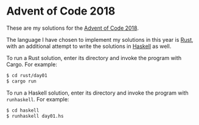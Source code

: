 # Advent of Code 2018

These are my solutions for the [Advent of Code
2018](https://adventofcode.com/2018).

The language I have chosen to implement my solutions in this year is
[Rust](https://rust-lang.org/), with an additional attempt to write the
solutions in [Haskell](https://haskell.org/) as well.

To run a Rust solution, enter its directory and invoke the program with
Cargo. For example:

```sh
$ cd rust/day01
$ cargo run
```

To run a Haskell solution, enter its directory and invoke the program with
`runhaskell`. For example:

```sh
$ cd haskell
$ runhaskell day01.hs
```
